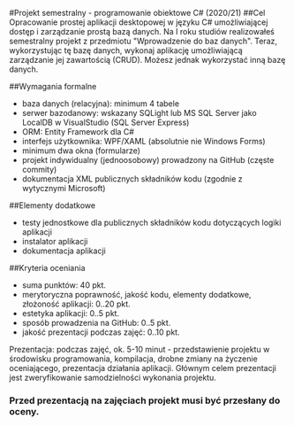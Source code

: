 #Projekt semestralny - programowanie obiektowe C# (2020/21)
##Cel
Opracowanie prostej aplikacji desktopowej w języku C# umożliwiającej dostęp i zarządzanie prostą bazą danych.
Na I roku studiów realizowałeś semestralny projekt z przedmiotu "Wprowadzenie do baz danych". Teraz, wykorzystując tę bazę danych, wykonaj aplikację umożliwiającą zarządzanie jej zawartością (CRUD). Możesz jednak wykorzystać inną bazę danych.

##Wymagania formalne
- baza danych (relacyjna): minimum 4 tabele
- serwer bazodanowy: wskazany SQLight lub MS SQL Server jako LocalDB w VisualStudio (SQL Server Express)
- ORM: Entity Framework dla C#
- interfejs użytkownika: WPF/XAML (absolutnie nie Windows Forms)
- minimum dwa okna (formularze)
- projekt indywidualny (jednoosobowy) prowadzony na GitHub (częste commity)
- dokumentacja XML publicznych składników kodu (zgodnie z wytycznymi Microsoft)

##Elementy dodatkowe
- testy jednostkowe dla publicznych składników kodu dotyczących logiki aplikacji
- instalator aplikacji
- dokumentacja aplikacji

##Kryteria oceniania
- suma punktów: 40 pkt.
- merytoryczna poprawność, jakość kodu, elementy dodatkowe, złożoność aplikacji: 0..20 pkt.
- estetyka aplikacji: 0..5 pkt.
- sposób prowadzenia na GitHub: 0..5 pkt.
- jakość prezentacji podczas zajęć: 0..10 pkt.

Prezentacja: podczas zajęć, ok. 5-10 minut - przedstawienie projektu w środowisku programowania, kompilacja, drobne zmiany na życzenie oceniającego, prezentacja działania aplikacji. Głównym celem prezentacji jest zweryfikowanie samodzielności wykonania projektu.

### Przed prezentacją na zajęciach projekt musi być przesłany do oceny.
